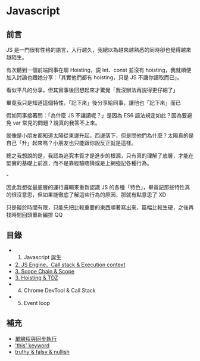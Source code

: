 # Javascript

<BaseImg src="https://cdn.pixabay.com/photo/2019/10/03/12/12/javascript-4523100_960_720.jpg" isAutoSize />

## 前言

JS 是一門很有性格的語言，入行越久，我總以為越來越熟悉的同時卻也覺得越來越陌生。

有次聽到一個前端同事在聊 Hoisting，説 let、const 並沒有 hoisting，我就順便加入討論也跟她分享：「其實他們都有 hoisting，只是 JS 不讓你讀取而已」。

看似平凡的分享，但其實事後回想起來才驚覺「我沒辦法再説得更仔細了」

畢竟我只是知道這個特性，「記下來」後分享給同事，讓他也「記下來」而已

假如同事接著問：「為什麼 JS 不讓讀呢？」是因為 ES6 語法規定如此？因為要避免 var 常見的問題？說真的我答不上來。

就像是小朋友都知道太陽從東邊升起，西邊落下，但是問他們為什麼？太陽真的是自己「升」起來嗎？小朋友也只能跟你說反正就是這樣。

總之我想說的是，我認為追究本質才是進步的根源，只有真的理解了底層，才能在堅實的基礎上前進，而不是靠經驗瞎猜或是上網強記各種行為。

\-

因此我想從最底層的運行邏輯來重新認識 JS 的各種「特色」，畢竟記那些特性真的很沒意思，但如果能徹底了解這些行為的原因，那就有點意思了 XD

只是礙於時間有限，只能先把比較重要的東西順著寫出來，篇幅比較生硬，之後再找時間回頭重新編排 QQ

## 目錄

- 1. Javascript 誕生
- [2. JS Engine、Call stack & Execution context](./execution-context.md)
- [3. Scope Chain & Scope](./scope.md)
- [3. Hoisting & TDZ](./hoisting.md)
- 4. Chrome DevTool & Call Stack
- 5. Event loop

## 補充

- [單線程與同步執行](./thread.md)
- ['this' keyword](./this.md)
- [truthy & falsy & nullish](./truthy-falsy-nullish.md)
